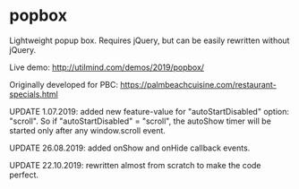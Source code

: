# popbox
Lightweight popup box. Requires jQuery, but can be easily rewritten without jQuery.

Live demo:
http://utilmind.com/demos/2019/popbox/

Originally developed for PBC: https://palmbeachcuisine.com/restaurant-specials.html

UPDATE 1.07.2019: added new feature-value for "autoStartDisabled" option: "scroll". So if "autoStartDisabled" = "scroll", the autoShow timer will be started only after any window.scroll event.

UPDATE 26.08.2019: added onShow and onHide callback events.

UPDATE 22.10.2019: rewritten almost from scratch to make the code perfect.
